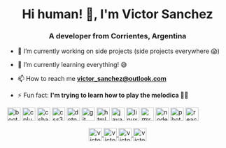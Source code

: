 <h1 align="center">Hi human! 👋, I'm Victor Sanchez</h1>
<h3 align="center">A developer from Corrientes, Argentina</h3>


- 🔭 I’m currently working on side projects (side projects everywhere 😱)

- 🌱 I’m currently learning everything! 😅

- 📫 How to reach me **victor_sanchez@outlook.com**

- ⚡ Fun fact: **I'm trying to learn how to play the melodica 🤷‍♂️**

<p align="left">
    <img src="https://devicons.github.io/devicon/devicon.git/icons/bootstrap/bootstrap-plain.svg" alt="bootstrap" width="30" height="30"/> 
    <img src="https://devicons.github.io/devicon/devicon.git/icons/cplusplus/cplusplus-original.svg" alt="cplusplus" width="30" height="30"/> 
    <img src="https://devicons.github.io/devicon/devicon.git/icons/csharp/csharp-original.svg" alt="csharp" width="30" height="30"/> 
    <img src="https://devicons.github.io/devicon/devicon.git/icons/css3/css3-original-wordmark.svg" alt="css3" width="30" height="30"/> 
    <img src="https://devicons.github.io/devicon/devicon.git/icons/dot-net/dot-net-original-wordmark.svg" alt="dotnet" width="30" height="30"/> 
    <img src="https://www.vectorlogo.zone/logos/git-scm/git-scm-icon.svg" alt="git" width="30" height="30"/> <img src="https://devicons.github.io/devicon/devicon.git/icons/html5/html5-original-wordmark.svg" alt="html5" width="30" height="30"/> 
    <img src="https://devicons.github.io/devicon/devicon.git/icons/javascript/javascript-original.svg" alt="javascript" width="30" height="30"/> 
    <img src="https://devicons.github.io/devicon/devicon.git/icons/linux/linux-original.svg" alt="linux" width="30" height="30"/> 
    <img src="https://devicons.github.io/devicon/devicon.git/icons/mysql/mysql-original-wordmark.svg" alt="mysql" width="30" height="30"/> 
    <img src="https://devicons.github.io/devicon/devicon.git/icons/nodejs/nodejs-original-wordmark.svg" alt="nodejs" width="30" height="30"/> 
    <img src="https://devicons.github.io/devicon/devicon.git/icons/photoshop/photoshop-plain.svg" alt="photoshop" width="30" height="30"/> 
    <img src="https://devicons.github.io/devicon/devicon.git/icons/react/react-original-wordmark.svg" alt="react" width="30" height="30"/>
</p>
<p align="center">
    <a href="https://twitter.com/victorsnz89" target="blank">
        <img align="center" src="https://cdn.jsdelivr.net/npm/simple-icons@3.0.1/icons/twitter.svg" alt="victorsnz89" height="30" width="30" />
    </a>
    <a href="https://linkedin.com/in/victorsanchez89" target="blank">
        <img align="center" src="https://cdn.jsdelivr.net/npm/simple-icons@3.0.1/icons/linkedin.svg" alt="victorsanchez89" height="30" width="30" />
    </a>
    <a href="https://fb.com/victoradolfosanchez" target="blank">
        <img align="center" src="https://cdn.jsdelivr.net/npm/simple-icons@3.0.1/icons/facebook.svg" alt="victoradolfosanchez" height="30" width="30" />
    </a>
    <a href="https://instagram.com/victorsnz" target="blank">
        <img align="center" src="https://cdn.jsdelivr.net/npm/simple-icons@3.0.1/icons/instagram.svg" alt="victorsnz" height="30" width="30" />
    </a>
</p>